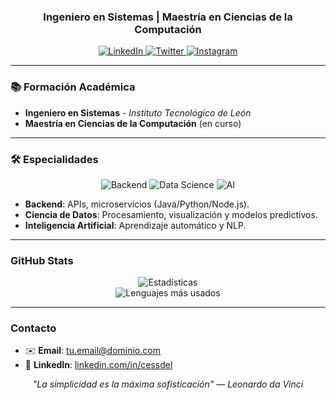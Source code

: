 <h3 align="center">Ingeniero en Sistemas | Maestría en Ciencias de la Computación</h3>
<p align="center">
  <a href="https://www.linkedin.com/in/cessdel/">
    <img src="https://img.shields.io/badge/LinkedIn-0077B5?style=flat&logo=linkedin&logoColor=white" alt="LinkedIn">
  </a>
  <a href="https://x.com/cess_delgado">
    <img src="https://img.shields.io/badge/X-000000?style=flat&logo=x&logoColor=white" alt="Twitter">
  </a>
  <a href="https://www.instagram.com/cess.del/">
    <img src="https://img.shields.io/badge/Instagram-E4405F?style=flat&logo=instagram&logoColor=white" alt="Instagram">
  </a>
</p>

---

### 📚 Formación Académica
- **Ingeniero en Sistemas** - *Instituto Tecnológico de León*  
- **Maestría en Ciencias de la Computación** (en curso)  

---

### 🛠 Especialidades
<div align="center">
  <img src="https://img.shields.io/badge/Backend-Development-6DB33F?style=flat&logo=spring&logoColor=white" alt="Backend">
  <img src="https://img.shields.io/badge/Data_Science-0175C2?style=flat&logo=python&logoColor=white" alt="Data Science">
  <img src="https://img.shields.io/badge/AI-FF6F00?style=flat&logo=tensorflow&logoColor=white" alt="AI">
</div>

- **Backend**: APIs, microservicios (Java/Python/Node.js).  
- **Ciencia de Datos**: Procesamiento, visualización y modelos predictivos.  
- **Inteligencia Artificial**: Aprendizaje automático y NLP.  

---

### GitHub Stats
<p align="center">
  <img src="https://github-readme-stats.vercel.app/api?username=cessdel&show_icons=true&theme=algolia&hide_border=true" alt="Estadísticas">
  <br>
  <img src="https://github-readme-stats.vercel.app/api/top-langs/?username=cessdel&layout=compact&theme=algolia&hide_border=true" alt="Lenguajes más usados">
</p>

---

### Contacto
- ✉️ **Email**: [tu.email@dominio.com](mailto:tu.email@dominio.com)  
- 🔗 **LinkedIn**: [linkedin.com/in/cessdel](https://www.linkedin.com/in/cessdel/)  

<p align="center">
  <i>"La simplicidad es la máxima sofisticación" — Leonardo da Vinci</i>
</p>
